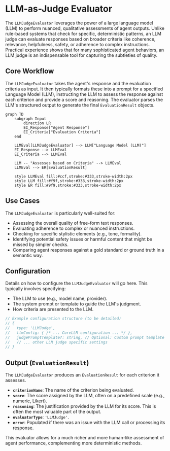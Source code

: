 # LLM-as-Judge Evaluator

The `LLMJudgeEvaluator` leverages the power of a large language model (LLM) to perform nuanced, qualitative assessments of agent outputs. Unlike rule-based systems that check for specific, deterministic patterns, an LLM judge can evaluate responses based on broader criteria like coherence, relevance, helpfulness, safety, or adherence to complex instructions. Practical experience shows that for many sophisticated agent behaviors, an LLM judge is an indispensable tool for capturing the subtleties of quality.

## Core Workflow

The `LLMJudgeEvaluator` takes the agent's response and the evaluation criteria as input. It then typically formats these into a prompt for a specified Language Model (LLM), instructing the LLM to assess the response against each criterion and provide a score and reasoning. The evaluator parses the LLM's structured output to generate the final `EvaluationResult` objects.

```mermaid
graph TD
    subgraph Input
        direction LR
        EI_Response["Agent Response"]
        EI_Criteria["Evaluation Criteria"]
    end

    LLMEval[LLMJudgeEvaluator] --> LLM["Language Model (LLM)"]
    EI_Response --> LLMEval
    EI_Criteria --> LLMEval
    
    LLM -- "Assesses based on Criteria" --> LLMEval
    LLMEval --> ER[EvaluationResult]

    style LLMEval fill:#ccf,stroke:#333,stroke-width:2px
    style LLM fill:#f9f,stroke:#333,stroke-width:2px
    style ER fill:#9f9,stroke:#333,stroke-width:2px
```

## Use Cases

The `LLMJudgeEvaluator` is particularly well-suited for:

*   Assessing the overall quality of free-form text responses.
*   Evaluating adherence to complex or nuanced instructions.
*   Checking for specific stylistic elements (e.g., tone, formality).
*   Identifying potential safety issues or harmful content that might be missed by simpler checks.
*   Comparing agent responses against a gold standard or ground truth in a semantic way.

## Configuration

Details on how to configure the `LLMJudgeEvaluator` will go here. This typically involves specifying:

*   The LLM to use (e.g., model name, provider).
*   The system prompt or template to guide the LLM's judgment.
*   How criteria are presented to the LLM.

```typescript
// Example configuration structure (to be detailed)
// {
//   type: 'LLMJudge',
//   llmConfig: { /* ... CoreLLM configuration ... */ },
//   judgePromptTemplate?: string, // Optional: Custom prompt template
//   // ... other LLM judge specific settings
// }
```

## Output (`EvaluationResult`)

The `LLMJudgeEvaluator` produces an `EvaluationResult` for each criterion it assesses.

*   **`criterionName`**: The name of the criterion being evaluated.
*   **`score`**: The score assigned by the LLM, often on a predefined scale (e.g., numeric, Likert).
*   **`reasoning`**: The justification provided by the LLM for its score. This is often the most valuable part of the output.
*   **`evaluatorType`**: `'LLMJudge'`.
*   **`error`**: Populated if there was an issue with the LLM call or processing its response.

This evaluator allows for a much richer and more human-like assessment of agent performance, complementing more deterministic methods. 